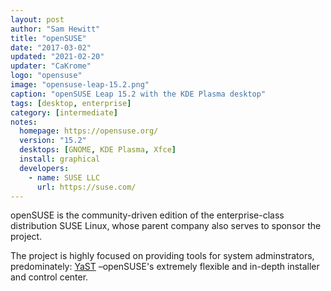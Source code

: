```yaml
---
layout: post
author: "Sam Hewitt"
title: "openSUSE"
date: "2017-03-02"
updated: "2021-02-20"
updater: "CaKrome"
logo: "opensuse"
image: "opensuse-leap-15.2.png"
caption: "openSUSE Leap 15.2 with the KDE Plasma desktop"
tags: [desktop, enterprise]
category: [intermediate]
notes:
  homepage: https://opensuse.org/
  version: "15.2"
  desktops: [GNOME, KDE Plasma, Xfce]
  install: graphical
  developers:
    - name: SUSE LLC
      url: https://suse.com/
---
```


openSUSE is the community-driven edition of the enterprise-class distribution SUSE Linux, whose parent company also serves to sponsor the project.

The project is highly focused on providing tools for system adminstrators, predominately: [YaST](https://yast.opensuse.org/) &ndash;openSUSE's extremely flexible and in-depth installer and control center.
